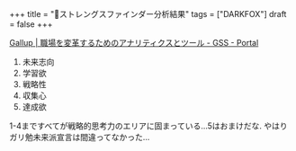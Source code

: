 +++
title = "🦊ストレングスファインダー分析結果"
tags = ["DARKFOX"]
draft = false
+++

[Gallup | 職場を変革するためのアナリティクスとツール - GSS - Portal](https://my.gallup.com/_Portal/Component?gssClientId=dduOMXW7d71AS3U_2BFMiMY8EiRX0WxJVn_2FHNUkaHb4okdayR4Pz6_2BetryXCC5aLQ2&gssComponentId=6872#/summary)

1.  未来志向
2.  学習欲
3.  戦略性
4.  収集心
5.  達成欲

1-4まですべてが戦略的思考力のエリアに固まっている...5はおまけだな.
やはりガリ勉未来派宣言は間違ってなかった...
